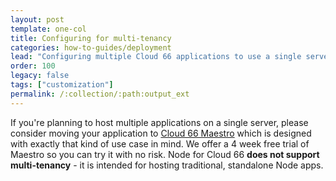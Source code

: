 ```yaml
---
layout: post
template: one-col
title: Configuring for multi-tenancy
categories: how-to-guides/deployment
lead: "Configuring multiple Cloud 66 applications to use a single server"
order: 100
legacy: false
tags: ["customization"]
permalink: /:collection/:path:output_ext
---
```


<div class="notice notice-warning"><p>If you're planning to host multiple applications on a single server, please consider moving your application to <a href="https://www.cloud66.com/containers/maestro/">Cloud 66 Maestro</a> which is designed with exactly that kind of use case in mind. We offer a 4 week free trial of Maestro so you can try it with no risk. Node for Cloud 66 <strong>does not support multi-tenancy</strong> - it is intended for hosting traditional, standalone Node apps.
</p></div>